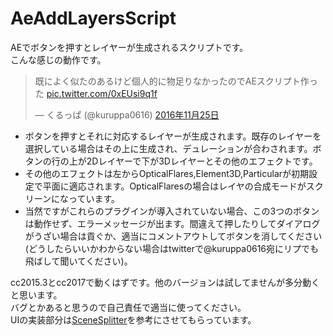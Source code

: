 # AeAddLayersScript
AEでボタンを押すとレイヤーが生成されるスクリプトです。  
こんな感じの動作です。
<blockquote class="twitter-video" data-lang="ja"><p lang="ja" dir="ltr">既によく似たのあるけど個人的に物足りなかったのでAEスクリプト作った <a href="https://t.co/0xEUsi9q1f">pic.twitter.com/0xEUsi9q1f</a></p>&mdash; くるっぱ (@kuruppa0616) <a href="https://twitter.com/kuruppa0616/status/802153332634570752">2016年11月25日</a></blockquote>
<script async src="//platform.twitter.com/widgets.js" charset="utf-8"></script>  

+ ボタンを押すとそれに対応するレイヤーが生成されます。既存のレイヤーを選択している場合はその上に生成され、デュレーションが合わされます。ボタンの行の上が2Dレイヤーで下が3Dレイヤーとその他のエフェクトです。
+ その他のエフェクトは左からOpticalFlares,Element3D,Particularが初期設定で平面に適応されます。OpticalFlaresの場合はレイヤの合成モードがスクリーンになっています。
+ 当然ですがこれらのプラグインが導入されていない場合、この3つのボタンは動作せず、エラーメッセージが出ます。間違えて押したりしてダイアログがうざい場合は貢ぐか、適当にコメントアウトしてボタンを消してください(どうしたらいいかわからない場合はtwitterで@kuruppa0616宛にリプでも飛ばして聞いてください)。

cc2015.3とcc2017で動くはずです。他のバージョンは試してませんが多分動くと思います。  
バグとかあると思うので自己責任で適当に使ってください。  
UIの実装部分は[SceneSplitter](https://github.com/rlldi/aescripts/tree/master/released/SceneSplitter)を参考にさせてもらっています。
